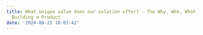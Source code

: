 ```yaml
---
title: What unique value does our solution offer? - The Why, Who, What, and How of
  Building a Product
date: '2024-08-21 18:03:42'
---
```


